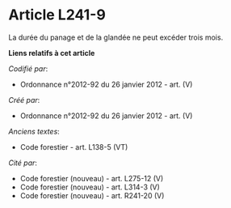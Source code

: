 # Article L241-9

La durée du panage et de la glandée ne peut excéder trois mois.

**Liens relatifs à cet article**

_Codifié par_:

  - Ordonnance n°2012-92 du 26 janvier 2012 - art. (V)

_Créé par_:

  - Ordonnance n°2012-92 du 26 janvier 2012 - art. (V)

_Anciens textes_:

  - Code forestier - art. L138-5 (VT)

_Cité par_:

  - Code forestier (nouveau) - art. L275-12 (V)
  - Code forestier (nouveau) - art. L314-3 (V)
  - Code forestier (nouveau) - art. R241-20 (V)
